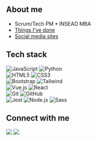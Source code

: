 ## About me &nbsp;
* Scrum/Tech PM • INSEAD MBA
* [Things I've done](https://peerlist.io/tcwang)
* [Social media sites](https://linktr.ee/tingchun0113)

## Tech stack &nbsp;
![JavaScript](https://img.shields.io/badge/-JavaScript-grey?style=for-the-badge&logo=javascript&logoColor=white&labelColor=8E2DE2)
![Python](https://img.shields.io/badge/-Python-grey?style=for-the-badge&logo=python&logoColor=white&labelColor=8E2DE2)
<br>
![HTML5](https://img.shields.io/badge/html%205-grey?style=for-the-badge&logo=html5&logoColor=white&labelColor=8E2DE2)
![CSS3](https://img.shields.io/badge/css%203-grey?style=for-the-badge&logo=css3&logoColor=white&labelColor=8E2DE2)
<br>
![Bootstrap](https://img.shields.io/badge/-bootstrap-grey?style=for-the-badge&logo=bootstrap&logoColor=white&labelColor=8E2DE2)
![Tailwind](https://img.shields.io/badge/-tailwind-grey?style=for-the-badge&logo=tailwind%20CSS&logoColor=white&labelColor=8E2DE2)
<br>
![Vue.js](https://img.shields.io/badge/-Vue.js-grey?style=for-the-badge&logo=vuedotjs&logoColor=white&labelColor=8E2DE2)
![React](https://img.shields.io/badge/-React-grey?style=for-the-badge&logo=react&logoColor=white&labelColor=8E2DE2)
<br>
![Git](https://img.shields.io/badge/-git-grey?style=for-the-badge&logo=git&logoColor=white&labelColor=8E2DE2)
![GitHub](https://img.shields.io/badge/-github-grey?style=for-the-badge&logo=github&logoColor=white&labelColor=8E2DE2)
<br>
![Jest](https://img.shields.io/badge/-jest-grey?style=for-the-badge&logo=jest&logoColor=white&labelColor=8E2DE2)
![Node.js](https://img.shields.io/badge/-Node.js-grey?style=for-the-badge&logo=nodedotjs&logoColor=white&labelColor=8E2DE2)
![Sass](https://img.shields.io/badge/-Sass-grey?style=for-the-badge&logo=Sass&logoColor=white&labelColor=8E2DE2)
<br>

## Connect with me &nbsp;
<a href="https://www.linkedin.com/in/tingchunw" target="_blank"><img src="https://img.shields.io/badge/-Linkedin-%230077B5.svg?style=for-the-badge&logo=Linkedin&logoColor=white"></a>
<a href="https://api.whatsapp.com/send?phone=18563208248" target="_blank"><img src="https://img.shields.io/badge/-Whatsapp-4CA143?style=for-the-badge&logo=Whatsapp&logoColor=white"></a>
<!-- <a href="mailto:tingchun0113@gmail.com" target="_blank"><img src="https://img.shields.io/badge/-Gmail-c14438?style=for-the-badge&logo=Gmail&logoColor=white"></a> -->
<!-- <a href="https://www.notion.so/7db36322d4f14b329e09ed74a45321fe?v=2d0988bf80ce457ebc40f758e656c35f" target="_blank"><img src="https://img.shields.io/badge/-Portfolio%20Tracker-lightgrey?style=for-the-badge&logo=Notion&logoColor=white"></a> -->
<!-- <a href="http://m.me/tingchun" target="_blank"><img src="https://img.shields.io/badge/-Messenger-344E86?style=for-the-badge&logo=Messenger&logoColor=white"></a> -->

<!-- ## Github stats &nbsp; -->
<!-- <a href="https://github.com/tingchun0113" target="_blank"> -->
<!--   <img height="180em" width="45%" src="https://github-readme-stats.vercel.app/api/top-langs/?username=tingchun0113&theme=buefy&layout=compact" /> -->
<!--   <img height="180em" width="45%" src="https://github-readme-stats.vercel.app/api?username=tingchun0113&theme=buefy&show_icons=true" /> -->
<!-- </a> -->
